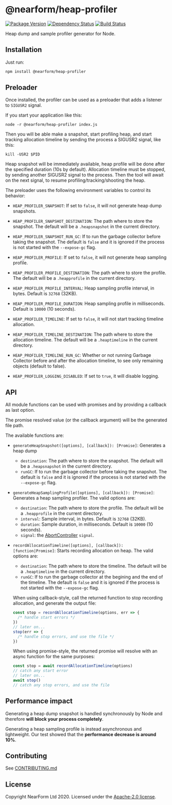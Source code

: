 # @nearform/heap-profiler

[![Package Version](https://img.shields.io/npm/v/@nearform/heap-profiler.svg)](https://npm.im/@nearform/heap-profiler)
[![Dependency Status](https://img.shields.io/david/nearform/heap-profiler)](https://david-dm.org/nearform/heap-profiler)
[![Build Status](https://img.shields.io/github/workflow/status/nearform/heap-profiler/CI)](https://github.com/nearform/heap-profiler/actions?query=workflow%3ACI)

Heap dump and sample profiler generator for Node.

## Installation

Just run:

```bash
npm install @nearform/heap-profiler
```

## Preloader

Once installed, the profiler can be used as a preloader that adds a listener to `SIGUSR2` signal.

If you start your application like this:

```
node -r @nearform/heap-profiler index.js
```

Then you will be able make a snapshot, start profiling heap, and start tracking allocation timeline by sending the process a SIGUSR2 signal, like this:

```
kill -USR2 $PID
```

Heap snapshot will be immediately available, heap profile will be done after the specified duration (10s by default).
Allocation timeline must be stopped, by sending another SIGUSR2 signal to the process.
Then the tool will await on the next signal, to resume profiling/tracking/shooting the heap.

The preloader uses the following environment variables to control its behavior:

- `HEAP_PROFILER_SNAPSHOT`: If set to `false`, it will not generate heap dump snapshots.

- `HEAP_PROFILER_SNAPSHOT_DESTINATION`: The path where to store the snapshot. The default will be a `.heapsnapshot` in the current directory.

- `HEAP_PROFILER_SNAPSHOT_RUN_GC`: If to run the garbage collector before taking the snapshot. The default is `false` and it is ignored if the process is not started with the `--expose-gc` flag.

- `HEAP_PROFILER_PROFILE`: If set to `false`, it will not generate heap sampling profile.

- `HEAP_PROFILER_PROFILE_DESTINATION`: The path where to store the profile. The default will be a `.heapprofile` in the current directory.

- `HEAP_PROFILER_PROFILE_INTERVAL`: Heap sampling profile interval, in bytes. Default is `32768` (32KB).

- `HEAP_PROFILER_PROFILE_DURATION`: Heap sampling profile in milliseconds. Default is `10000` (10 seconds).

- `HEAP_PROFILER_TIMELINE`: If set to `false`, it will not start tracking timeline allocation.

- `HEAP_PROFILER_TIMELINE_DESTINATION`: The path where to store the allocation timeline. The default will be a `.heaptimeline` in the current directory.

- `HEAP_PROFILER_TIMELINE_RUN_GC`: Whether or not running Garbage Collector before and after the allocation timeline, to see only remaining objects (default to false).

- `HEAP_PROFILER_LOGGING_DISABLED`: If set to `true`, it will disable logging.

## API

All module functions can be used with promises and by providing a callback as last option.

The promise resolved value (or the callback argument) will be the generated file path.

The available functions are:

- `generateHeapSnapshot([options], [callback]): [Promise]`: Generates a heap dump

  - `destination`: The path where to store the snapshot. The default will be a `.heapsnapshot` in the current directory.
  - `runGC`: If to run the garbage collector before taking the snapshot. The default is `false` and it is ignored if the process is not started with the `--expose-gc` flag.

- `generateHeapSamplingProfile([options], [callback]): [Promise]`: Generates a heap sampling profiler. The valid options are:

  - `destination`: The path where to store the profile. The default will be a `.heapprofile` in the current directory.
  - `interval`: Sample interval, in bytes. Default is `32768` (32KB).
  - `duration`: Sample duration, in milliseconds. Default is `10000` (10 seconds).
  - `signal`: the [AbortController](http://npm.im/abort-controller) `signal`.

- `recordAllocationTimeline([options], [callback]): [function|Promise]`: Starts recording allocation on heap. The valid options are:

  - `destination`: The path where to store the timeline. The default will be a `.heaptimeline` in the current directory.
  - `runGC`: If to run the garbage collector at the begining and the end of the timeline. The default is `false` and it is ignored if the process is not started with the `--expose-gc` flag.

  When using callback-style, call the returned function to stop recording allocation, and generate the output file:

  ```js
  const stop = recordAllocationTimeline(options, err => {
    /* handle start errors */
  })
  // later on...
  stop(err => {
    /* handle stop errors, and use the file */
  })
  ```

  When using promise-style, the returned promise will resolve with an async function for the same purposes:

  ```js
  const stop = await recordAllocationTimeline(options)
  // catch any start error
  // later on...
  await stop()
  // catch any stop errors, and use the file
  ```

## Performance impact

Generating a heap dump snapshot is handled synchronously by Node and therefore **will block your process completely**.

Generating a heap sampling profile is instead asynchronous and lightweight. Our test showed that the **performance decrease is around 10%**.

## Contributing

See [CONTRIBUTING.md](./CONTRIBUTING.md)

## License

Copyright NearForm Ltd 2020. Licensed under the [Apache-2.0 license](http://www.apache.org/licenses/LICENSE-2.0).
